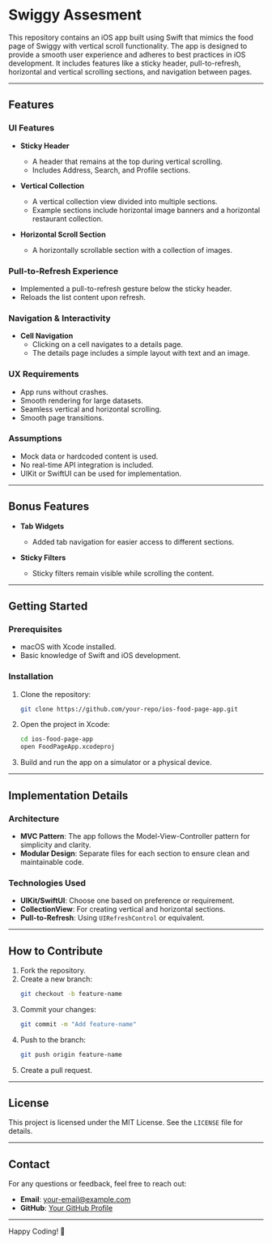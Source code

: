 # Swiggy Assesment

This repository contains an iOS app built using Swift that mimics the food page of Swiggy with vertical scroll functionality. The app is designed to provide a smooth user experience and adheres to best practices in iOS development. It includes features like a sticky header, pull-to-refresh, horizontal and vertical scrolling sections, and navigation between pages.

---

## Features

### UI Features

- **Sticky Header**
  - A header that remains at the top during vertical scrolling.
  - Includes Address, Search, and Profile sections.

- **Vertical Collection**
  - A vertical collection view divided into multiple sections.
  - Example sections include horizontal image banners and a horizontal restaurant collection.

- **Horizontal Scroll Section**
  - A horizontally scrollable section with a collection of images.

### Pull-to-Refresh Experience

- Implemented a pull-to-refresh gesture below the sticky header.
- Reloads the list content upon refresh.

### Navigation & Interactivity

- **Cell Navigation**
  - Clicking on a cell navigates to a details page.
  - The details page includes a simple layout with text and an image.

### UX Requirements

- App runs without crashes.
- Smooth rendering for large datasets.
- Seamless vertical and horizontal scrolling.
- Smooth page transitions.

### Assumptions

- Mock data or hardcoded content is used.
- No real-time API integration is included.
- UIKit or SwiftUI can be used for implementation.

---

## Bonus Features

- **Tab Widgets**
  - Added tab navigation for easier access to different sections.

- **Sticky Filters**
  - Sticky filters remain visible while scrolling the content.

---

## Getting Started

### Prerequisites

- macOS with Xcode installed.
- Basic knowledge of Swift and iOS development.

### Installation

1. Clone the repository:
   ```bash
   git clone https://github.com/your-repo/ios-food-page-app.git
   ```

2. Open the project in Xcode:
   ```bash
   cd ios-food-page-app
   open FoodPageApp.xcodeproj
   ```

3. Build and run the app on a simulator or a physical device.

---

## Implementation Details

### Architecture

- **MVC Pattern**: The app follows the Model-View-Controller pattern for simplicity and clarity.
- **Modular Design**: Separate files for each section to ensure clean and maintainable code.

### Technologies Used

- **UIKit/SwiftUI**: Choose one based on preference or requirement.
- **CollectionView**: For creating vertical and horizontal sections.
- **Pull-to-Refresh**: Using `UIRefreshControl` or equivalent.

---

## How to Contribute

1. Fork the repository.
2. Create a new branch:
   ```bash
   git checkout -b feature-name
   ```
3. Commit your changes:
   ```bash
   git commit -m "Add feature-name"
   ```
4. Push to the branch:
   ```bash
   git push origin feature-name
   ```
5. Create a pull request.

---

## License

This project is licensed under the MIT License. See the `LICENSE` file for details.

---

## Contact

For any questions or feedback, feel free to reach out:

- **Email**: your-email@example.com
- **GitHub**: [Your GitHub Profile](https://github.com/your-profile)

---

Happy Coding! 🎉

